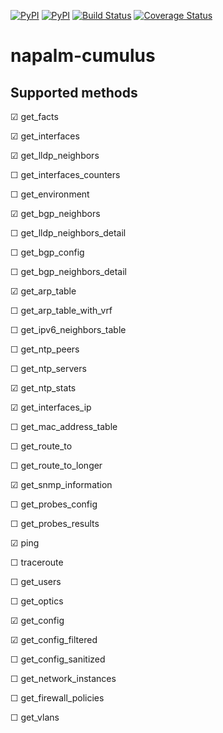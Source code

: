 [![PyPI](https://img.shields.io/pypi/v/napalm-cumulus.svg)](https://pypi.python.org/pypi/napalm-cumulus)
[![PyPI](https://img.shields.io/pypi/dm/napalm-cumulus.svg)](https://pypi.python.org/pypi/napalm-cumulus)
[![Build Status](https://travis-ci.org/napalm-automation-community/napalm-cumulus.svg?branch=develop)](https://travis-ci.org/napalm-automation-community/napalm-cumulus)
[![Coverage Status](https://coveralls.io/repos/github/napalm-automation/napalm-napalm-cumulus/badge.svg?branch=master)](https://coveralls.io/github/napalm-automation/napalm-napalm-cumulus)


# napalm-cumulus

## Supported methods
☑ get_facts

☑ get_interfaces

☑ get_lldp_neighbors

☐ get_interfaces_counters

☐ get_environment

☑ get_bgp_neighbors

☐ get_lldp_neighbors_detail

☐ get_bgp_config

☐ get_bgp_neighbors_detail

☑ get_arp_table

☐ get_arp_table_with_vrf

☐ get_ipv6_neighbors_table

☐ get_ntp_peers

☐ get_ntp_servers

☑ get_ntp_stats

☑ get_interfaces_ip

☐ get_mac_address_table

☐ get_route_to

☐ get_route_to_longer

☑ get_snmp_information

☐ get_probes_config

☐ get_probes_results

☑ ping

☐ traceroute

☐ get_users

☐ get_optics

☑ get_config

☑ get_config_filtered

☐ get_config_sanitized

☐ get_network_instances

☐ get_firewall_policies

☐ get_vlans
